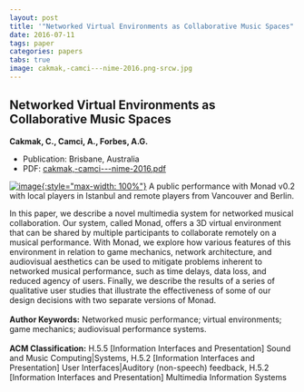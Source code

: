 ```yaml
---
layout: post
title: '"Networked Virtual Environments as Collaborative Music Spaces"'
date: 2016-07-11
tags: paper
categories: papers
tabs: true
image: cakmak,-camci---nime-2016.png-srcw.jpg
---
```


## Networked Virtual Environments as Collaborative Music Spaces
**Cakmak, C., Camci, A., Forbes, A.G.**
- Publication: Brisbane, Australia
- PDF: [cakmak,-camci---nime-2016.pdf](/documents/cakmak,-camci---nime-2016.pdf)


[![image](https://www.evl.uic.edu/output/originals/cakmak,-camci---nime-2016.png-srcw.jpg){:style="max-width: 100%"}](https://www.evl.uic.edu/output/originals/cakmak,-camci---nime-2016.png-srcw.jpg)
A public performance with Monad v0.2 with local players in Istanbul and remote players from Vancouver and Berlin.

In this paper, we describe a novel multimedia system for networked musical collaboration. Our system, called Monad, offers a 3D virtual environment that can be shared by multiple participants to collaborate remotely on a musical performance. With Monad, we explore how various features of this environment in relation to game mechanics, network architecture, and audiovisual aesthetics can be used to mitigate problems inherent to networked musical performance, such as time delays, data loss, and reduced agency of users. Finally, we describe the results of a series of qualitative user studies that illustrate the effectiveness of some of our design
decisions with two separate versions of Monad.<br><br>
<strong>Author Keywords:</strong> Networked music performance; virtual environments; game mechanics; audiovisual performance systems.<br><br>
<strong>ACM Classification:</strong> H.5.5 [Information Interfaces and Presentation] Sound and Music Computing|Systems, H.5.2 [Information Interfaces and Presentation] User Interfaces|Auditory (non-speech) feedback, H.5.2 [Information Interfaces and Presentation] Multimedia Information Systems